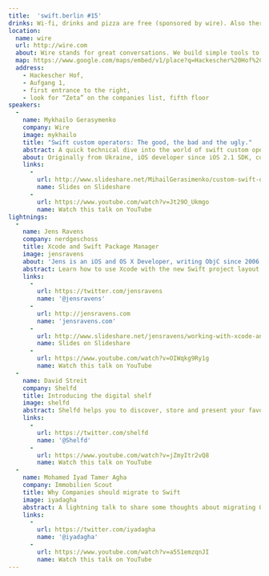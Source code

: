 ```yaml
---
title:  'swift.berlin #15'
drinks: Wi-fi, drinks and pizza are free (sponsored by wire). Also there are quite a lot of bars and restaurants around the place.
location:
  name: wire
  url: http://wire.com
  about: Wire stands for great conversations. We build simple tools to communicate with text, voice, pictures, music and video — all beautifully woven together on phone, tablet and desktop.
  map: https://www.google.com/maps/embed/v1/place?q=Hackescher%20Hof%2C%20Berlin%2C%20Germany&key=AIzaSyCjTjlx3dtYCMkR7xQklFA1w0K36eNduPw
  address:
    - Hackescher Hof,
    - Aufgang 1,
    - first entrance to the right,
    - look for “Zeta” on the companies list, fifth floor
speakers:
  -
    name: Mykhailo Gerasymenko
    company: Wire
    image: mykhailo
    title: "Swift custom operators: The good, the bad and the ugly."
    abstract: A quick technical dive into the world of swift custom operators with some practical examples and unusual techniques.
    about: Originally from Ukraine, iOS developer since iOS 2.1 SDK, currently working on UI of Wire.
    links:
      -
        url: http://www.slideshare.net/MihailGerasimenko/custom-swift-operators-the-good-the-bad-and-the-ugly
        name: Slides on Slideshare
      -
        url: https://www.youtube.com/watch?v=Jt29O_Ukmgo
        name: Watch this talk on YouTube
lightnings:
  -
    name: Jens Ravens
    company: nerdgeschoss
    title: Xcode and Swift Package Manager
    image: jensravens
    about: 'Jens is an iOS and OS X Developer, writing ObjC since 2006. Currently working at <a href="http://nerdgeschoss.de" target="new">nerdgeschoss</a>'
    abstract: Learn how to use Xcode with the new Swift project layout and integrate autocompletion with your packages.
    links:
      -
        url: https://twitter.com/jensravens
        name: '@jensravens'
      -
        url: http://jensravens.com
        name: 'jensravens.com'
      -
        url: http://www.slideshare.net/jensravens/working-with-xcode-and-swift-package-manager
        name: Slides on Slideshare
      -
        url: https://www.youtube.com/watch?v=OIWqkg9Ry1g
        name: Watch this talk on YouTube
  -
    name: David Streit
    company: Shelfd
    title: Introducing the digital shelf
    image: shelfd
    abstract: Shelfd helps you to discover, store and present your favorite video and audio content. Therefore we aggregated media sources that are available to you, like broadcast, streaming-services and other media platforms. With Shelfd you can easily create collections across multiple providers or subscribe to likable channels and trusted brands. We want you to watch or listen to what you want, when you want it.
    links:
      -
        url: https://twitter.com/shelfd
        name: '@Shelfd'
      -
        url: https://www.youtube.com/watch?v=jZmyItr2vQ8
        name: Watch this talk on YouTube
  -
    name: Mohamed Iyad Tamer Agha
    company: Immobilien Scout
    title: Why Companies should migrate to Swift
    image: iyadagha
    abstract: A lightning talk to share some thoughts about migrating Objective-C projects to Swift.
    links:
      -
        url: https://twitter.com/iyadagha
        name: '@iyadagha'
      -
        url: https://www.youtube.com/watch?v=a5S1emzqnJI
        name: Watch this talk on YouTube
---
```

